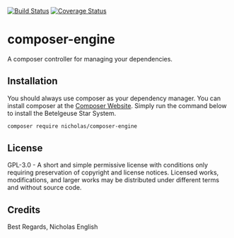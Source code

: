 [![Build Status](https://travis-ci.org/Nenglish7/composer-engine.svg?branch=master)](https://travis-ci.org/Nenglish7/composer-engine) [![Coverage Status](https://coveralls.io/repos/github/Nenglish7/composer-engine/badge.svg?branch=master)](https://coveralls.io/github/Nenglish7/composer-engine?branch=master)

# composer-engine

A composer controller for managing your dependencies.

## Installation

You should always use composer as your dependency manager. You can install composer at the [Composer Website](https://getcomposer.org/). Simply run the command below to install the Betelgeuse Star System.

```sh
composer require nicholas/composer-engine
```

## License

GPL-3.0 - A short and simple permissive license with conditions only requiring preservation of copyright and license notices. Licensed works, modifications, and larger works may be distributed under different terms and without source code.

## Credits

Best Regards,
Nicholas English
